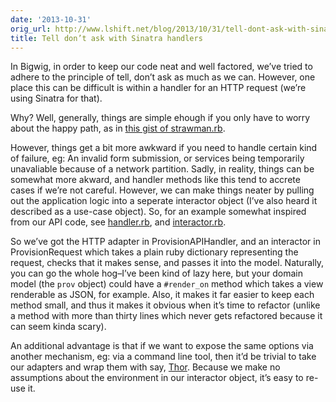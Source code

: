 ```yaml
---
date: '2013-10-31'
orig_url: http://www.lshift.net/blog/2013/10/31/tell-dont-ask-with-sinatra-handlers
title: Tell don’t ask with Sinatra handlers
---
```

<div class="content" html="http://www.w3.org/1999/xhtml">

In Bigwig, in order to keep our code neat and well factored, we’ve tried
to adhere to the principle of tell, don’t ask as much as we can.
However, one place this can be difficult is within a handler for an HTTP
request (we’re using Sinatra for that).

<span id="more-2122"></span>

Why? Well, generally, things are simple ehough if you only have to worry
about the happy path, as in [this gist of
strawman.rb](https://gist.github.com/cstorey/3b08f95add9f166e3211#file-strawman-rb).

However, things get a bit more awkward if you need to handle certain
kind of failure, eg: An invalid form submission, or services being
temporarily unavaliable because of a network partition. Sadly, in
reality, things can be somewhat more akward, and handler methods like
this tend to accrete cases if we’re not careful. However, we can make
things neater by pulling out the application logic into a seperate
interactor object (I’ve also heard it described as a use-case object).
So, for an example somewhat inspired from our API code, see
[handler.rb](https://gist.github.com/cstorey/3b08f95add9f166e3211#file-handler-rb),
and
[interactor.rb](https://gist.github.com/cstorey/3b08f95add9f166e3211#file-interactor-rb).

So we’ve got the HTTP adapter in ProvisionAPIHandler, and an interactor
in ProvisionRequest which takes a plain ruby dictionary representing the
request, checks that it makes sense, and passes it into the model.
Naturally, you can go the whole hog–I’ve been kind of lazy here, but
your domain model (the `prov` object) could have a `#render_on` method
which takes a view renderable as JSON, for example. Also, it makes it
far easier to keep each method small, and thus it makes it obvious when
it’s time to refactor (unlike a method with more than thirty lines which
never gets refactored because it can seem kinda scary).

An additional advantage is that if we want to expose the same options
via another mechanism, eg: via a command line tool, then it’d be trivial
to take our adapters and wrap them with say,
[Thor](https://github.com/erikhuda/thor). Because we make no assumptions
about the environment in our interactor object, it’s easy to re-use it.

</div>
